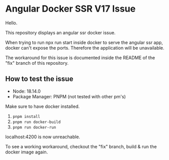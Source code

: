 # Angular Docker SSR V17 Issue

Hello.

This repository displays an angular ssr docker issue.

When trying to run npx run start inside docker to serve the angular ssr app, docker can't expose the ports. Therefore the application will be unavailable.

The workaround for this issue is documented inside the README of the "fix" branch of this repository.

## How to test the issue

- Node: 18.14.0
- Package Manager: PNPM (not tested with other pm's)

Make sure to have docker installed.

1. `pnpm install`
2. `pnpm run docker-build`
3. `pnpm run docker-run`

localhost:4200 is now unreachable.

To see a working workaround, checkout the "fix" branch, build & run the docker image again.
